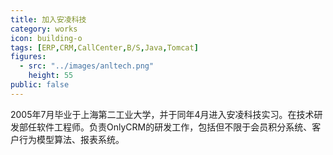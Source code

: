 ```yaml
---
title: 加入安凌科技
category: works
icon: building-o
tags: [ERP,CRM,CallCenter,B/S,Java,Tomcat]
figures:
  - src: "../images/anltech.png"
    height: 55
public: false
---
```


2005年7月毕业于上海第二工业大学，并于同年4月进入安凌科技实习。在技术研发部任软件工程师。负责OnlyCRM的研发工作，包括但不限于会员积分系统、客户行为模型算法、报表系统。